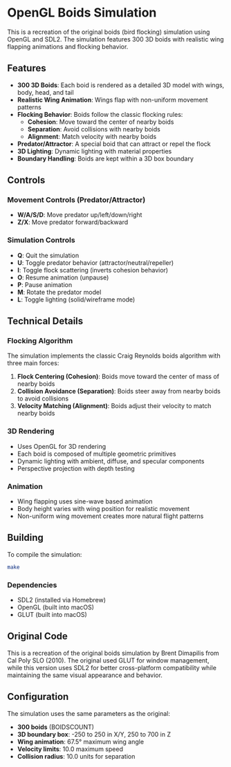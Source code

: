 # OpenGL Boids Simulation

This is a recreation of the original boids (bird flocking) simulation using OpenGL and SDL2. The simulation features 300 3D boids with realistic wing flapping animations and flocking behavior.

## Features

- **300 3D Boids**: Each boid is rendered as a detailed 3D model with wings, body, head, and tail
- **Realistic Wing Animation**: Wings flap with non-uniform movement patterns
- **Flocking Behavior**: Boids follow the classic flocking rules:
  - **Cohesion**: Move toward the center of nearby boids
  - **Separation**: Avoid collisions with nearby boids
  - **Alignment**: Match velocity with nearby boids
- **Predator/Attractor**: A special boid that can attract or repel the flock
- **3D Lighting**: Dynamic lighting with material properties
- **Boundary Handling**: Boids are kept within a 3D box boundary

## Controls

### Movement Controls (Predator/Attractor)
- **W/A/S/D**: Move predator up/left/down/right
- **Z/X**: Move predator forward/backward

### Simulation Controls
- **Q**: Quit the simulation
- **U**: Toggle predator behavior (attractor/neutral/repeller)
- **I**: Toggle flock scattering (inverts cohesion behavior)
- **O**: Resume animation (unpause)
- **P**: Pause animation
- **M**: Rotate the predator model
- **L**: Toggle lighting (solid/wireframe mode)

## Technical Details

### Flocking Algorithm
The simulation implements the classic Craig Reynolds boids algorithm with three main forces:

1. **Flock Centering (Cohesion)**: Boids move toward the center of mass of nearby boids
2. **Collision Avoidance (Separation)**: Boids steer away from nearby boids to avoid collisions
3. **Velocity Matching (Alignment)**: Boids adjust their velocity to match nearby boids

### 3D Rendering
- Uses OpenGL for 3D rendering
- Each boid is composed of multiple geometric primitives
- Dynamic lighting with ambient, diffuse, and specular components
- Perspective projection with depth testing

### Animation
- Wing flapping uses sine-wave based animation
- Body height varies with wing position for realistic movement
- Non-uniform wing movement creates more natural flight patterns

## Building

To compile the simulation:

```bash
make
```

### Dependencies
- SDL2 (installed via Homebrew)
- OpenGL (built into macOS)
- GLUT (built into macOS)

## Original Code

This is a recreation of the original boids simulation by Brent Dimapilis from Cal Poly SLO (2010). The original used GLUT for window management, while this version uses SDL2 for better cross-platform compatibility while maintaining the same visual appearance and behavior.

## Configuration

The simulation uses the same parameters as the original:
- **300 boids** (BOIDSCOUNT)
- **3D boundary box**: -250 to 250 in X/Y, 250 to 700 in Z
- **Wing animation**: 67.5° maximum wing angle
- **Velocity limits**: 10.0 maximum speed
- **Collision radius**: 10.0 units for separation 